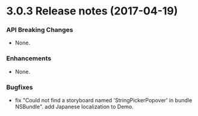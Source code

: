 3.0.3 Release notes (2017-04-19)
=============================================================

### API Breaking Changes

* None.

### Enhancements

* None.

### Bugfixes

* fix "Could not find a storyboard named 'StringPickerPopover' in bundle NSBundle". add Japanese localization to Demo.
